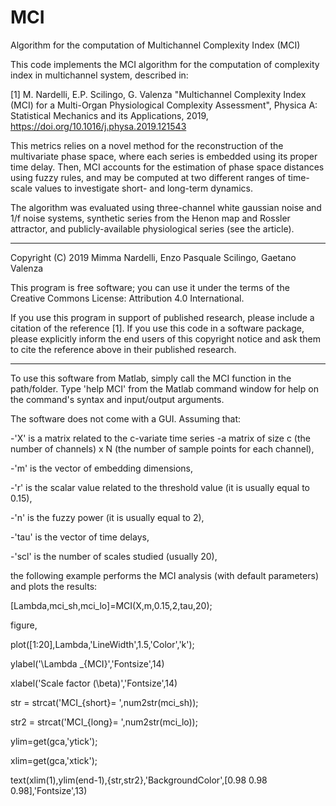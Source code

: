 # MCI
Algorithm for the computation of Multichannel Complexity Index (MCI)

This code implements the MCI algorithm for the computation of complexity 
index in multichannel system, described in:

[1] M. Nardelli, E.P. Scilingo, G. Valenza "Multichannel Complexity Index (MCI)
for a Multi-Organ Physiological Complexity Assessment", Physica A: Statistical
Mechanics and its Applications, 2019, https://doi.org/10.1016/j.physa.2019.121543

This metrics relies on a novel method for the reconstruction of the
multivariate phase space, where each series is embedded using its proper 
time delay. Then, MCI accounts for the estimation of phase space distances 
using fuzzy rules, and may be computed at two different ranges of time-scale
values to investigate short- and long-term dynamics.

The algorithm was evaluated using three-channel white gaussian noise and 1/f 
noise systems, synthetic series from the Henon map and Rossler attractor, 
and publicly-available physiological series (see the article). 

___________________________________________________________________________

Copyright (C) 2019 Mimma Nardelli, Enzo Pasquale Scilingo, Gaetano Valenza

This program is free software; you can use it under the terms of the 
Creative Commons License: Attribution 4.0 International. 

If you use this program in support of published research, please include a
citation of the reference [1]. If you use this code in a software package,
please explicitly inform the end users of this copyright notice and ask them
to cite the reference above in their published research.
___________________________________________________________________________

To use this software from Matlab, simply call the MCI function in the 
path/folder. Type 'help MCI' from the Matlab command window for help on the 
command's syntax and input/output arguments.

The software does not come with a GUI. Assuming that:

-'X' is a matrix related to the c-variate time series -a matrix of size c 
(the number of channels) x N (the number of sample points for each channel),

-'m' is the vector of embedding dimensions,

-'r' is the scalar value related to the threshold value (it is usually equal
to 0.15),

-'n' is the fuzzy power (it is usually equal to 2),

-'tau' is the vector of time delays,

-'scl' is the number of scales studied (usually 20),


the following example performs the MCI analysis (with default parameters) 
and plots the results:

[Lambda,mci_sh,mci_lo]=MCI(X,m,0.15,2,tau,20);

figure,

plot([1:20],Lambda,'LineWidth',1.5,'Color','k');

ylabel('\Lambda _{MCI}','Fontsize',14)

xlabel('Scale factor (\beta)','Fontsize',14)

str = strcat('MCI_{short}= ',num2str(mci_sh));

str2 = strcat('MCI_{long}= ',num2str(mci_lo));

ylim=get(gca,'ytick');

xlim=get(gca,'xtick');

text(xlim(1),ylim(end-1),{str,str2},'BackgroundColor',[0.98 0.98 0.98],'Fontsize',13)




